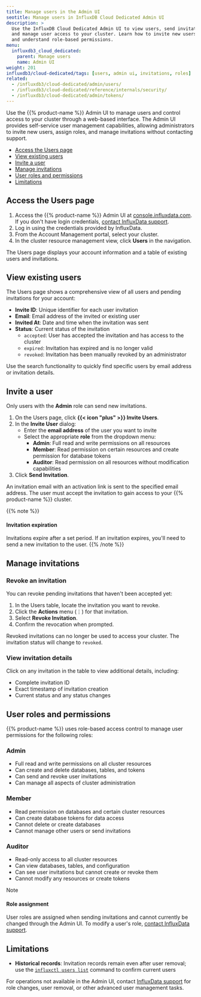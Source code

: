 ```yaml
---
title: Manage users in the Admin UI
seotitle: Manage users in InfluxDB Cloud Dedicated Admin UI
description: >
  Use the InfluxDB Cloud Dedicated Admin UI to view users, send invitations, assign roles, 
  and manage user access to your cluster. Learn how to invite new users, revoke invitations, 
  and understand role-based permissions.
menu:
  influxdb3_cloud_dedicated:
    parent: Manage users
    name: Admin UI
weight: 201
influxdb3/cloud-dedicated/tags: [users, admin ui, invitations, roles]
related:
  - /influxdb3/cloud-dedicated/admin/users/
  - /influxdb3/cloud-dedicated/reference/internals/security/
  - /influxdb3/cloud-dedicated/admin/tokens/
---
```


Use the {{% product-name %}} Admin UI to manage users and control access to your cluster through a web-based interface. The Admin UI provides self-service user management capabilities, allowing administrators to invite new users, assign roles, and manage invitations without contacting support.

- [Access the Users page](#access-the-users-page)
- [View existing users](#view-existing-users)
- [Invite a user](#invite-a-user)
- [Manage invitations](#manage-invitations)
- [User roles and permissions](#user-roles-and-permissions)
- [Limitations](#limitations)

## Access the Users page

1. Access the {{% product-name %}} Admin UI at [console.influxdata.com](https://console.influxdata.com).
   If you don't have login credentials, [contact InfluxData support](https://support.influxdata.com).
2. Log in using the credentials provided by InfluxData.
3. From the Account Management portal, select your cluster.
4. In the cluster resource management view, click **Users** in the navigation.

The Users page displays your account information and a table of existing users and invitations.

## View existing users

The Users page shows a comprehensive view of all users and pending invitations for your account:

- **Invite ID**: Unique identifier for each user invitation
- **Email**: Email address of the invited or existing user  
- **Invited At**: Date and time when the invitation was sent
- **Status**: Current status of the invitation
  - `accepted`: User has accepted the invitation and has access to the cluster
  - `expired`: Invitation has expired and is no longer valid
  - `revoked`: Invitation has been manually revoked by an administrator

Use the search functionality to quickly find specific users by email address or invitation details.

## Invite a user

Only users with the **Admin** role can send new invitations.

1. On the Users page, click **{{< icon "plus" >}} Invite Users**.
2. In the **Invite User** dialog:
   - Enter the **email address** of the user you want to invite
   - Select the appropriate **role** from the dropdown menu:
     - **Admin**: Full read and write permissions on all resources
     - **Member**: Read permission on certain resources and create permission for database tokens
     - **Auditor**: Read permission on all resources without modification capabilities
3. Click **Send Invitation**.

An invitation email with an activation link is sent to the specified email address. The user must accept the invitation to gain access to your {{% product-name %}} cluster.

{{% note %}}
#### Invitation expiration
Invitations expire after a set period. If an invitation expires, you'll need to send a new invitation to the user.
{{% /note %}}

## Manage invitations

### Revoke an invitation

You can revoke pending invitations that haven't been accepted yet:

1. In the Users table, locate the invitation you want to revoke.
2. Click the **Actions** menu (⋮) for that invitation.
3. Select **Revoke Invitation**.
4. Confirm the revocation when prompted.

Revoked invitations can no longer be used to access your cluster. The invitation status will change to `revoked`.

### View invitation details

Click on any invitation in the table to view additional details, including:
- Complete invitation ID
- Exact timestamp of invitation creation
- Current status and any status changes

## User roles and permissions

{{% product-name %}} uses role-based access control to manage user permissions for the following roles:

### Admin
- Full read and write permissions on all cluster resources
- Can create and delete databases, tables, and tokens
- Can send and revoke user invitations
- Can manage all aspects of cluster administration

### Member  
- Read permission on databases and certain cluster resources
- Can create database tokens for data access
- Cannot delete or create databases
- Cannot manage other users or send invitations

### Auditor
- Read-only access to all cluster resources
- Can view databases, tables, and configuration
- Can see user invitations but cannot create or revoke them
- Cannot modify any resources or create tokens

> [!Note]
> #### Role assignment
>
> User roles are assigned when sending invitations and cannot currently be changed through the Admin UI.
> To modify a user's role, [contact InfluxData support](https://support.influxdata.com).

## Limitations

- **Historical records**: Invitation records remain even after user removal; use the [`influxctl users list`](https://docs.influxdata.com/influxdb3/cloud-dedicated/reference/influxctl/#list-users) command to confirm current users

For operations not available in the Admin UI, contact [InfluxData support](https://support.influxdata.com) for role changes, user removal, or other advanced user management tasks.
